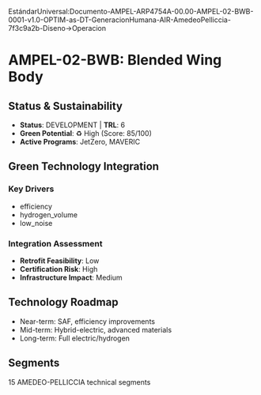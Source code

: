 EstándarUniversal:Documento-AMPEL-ARP4754A-00.00-AMPEL-02-BWB-0001-v1.0-OPTIM-as-DT-GeneracionHumana-AIR-AmedeoPelliccia-7f3c9a2b-Diseno→Operacion

# AMPEL-02-BWB: Blended Wing Body

## Status & Sustainability
- **Status**: DEVELOPMENT | **TRL**: 6
- **Green Potential**: ♻️ High (Score: 85/100)
- **Active Programs**: JetZero, MAVERIC

## Green Technology Integration
### Key Drivers
- efficiency
- hydrogen_volume
- low_noise

### Integration Assessment
- **Retrofit Feasibility**: Low
- **Certification Risk**: High
- **Infrastructure Impact**: Medium

## Technology Roadmap
- Near-term: SAF, efficiency improvements
- Mid-term: Hybrid-electric, advanced materials
- Long-term: Full electric/hydrogen

## Segments
15 AMEDEO-PELLICCIA technical segments
